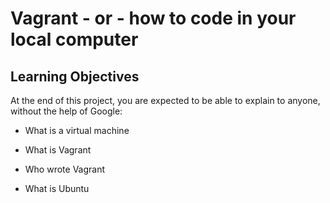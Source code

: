 # Vagrant - or - how to code in your local computer

## Learning Objectives

 At the end of this project, you are expected to be able to explain to anyone, without the help of Google:

* What is a virtual machine

* What is Vagrant

* Who wrote Vagrant

* What is Ubuntu
